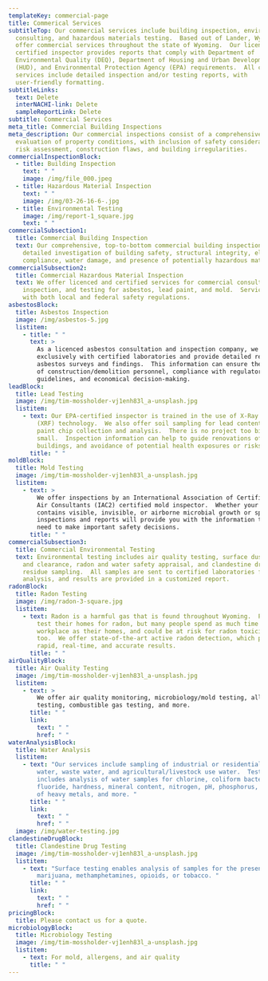 ```yaml
---
templateKey: commercial-page
title: Commerical Services
subtitleTop: Our commercial services include building inspection, environmental
  consulting, and hazardous materials testing.  Based out of Lander, Wyoming, we
  offer commercial services throughout the state of Wyoming.  Our licenced and
  certified inspector provides reports that comply with Department of
  Environmental Quality (DEQ), Department of Housing and Urban Development
  (HUD), and Environmental Protection Agency (EPA) requirements.  All commercial
  services include detailed inspection and/or testing reports, with
  user-friendly formatting.
subtitleLinks:
  text: Delete
  interNACHI-link: Delete
  sampleReportLink: Delete
subtitle: Commercial Services
meta_title: Commercial Building Inspections
meta_description: Our commercial inspections consist of a comprehensive
  evaluation of property conditions, with inclusion of safety considerations,
  risk assessment, construction flaws, and building irregularities.
commercialInspectionBlock:
  - title: Building Inspection
    text: " "
    image: /img/file_000.jpeg
  - title: Hazardous Material Inspection
    text: " "
    image: /img/03-26-16-6-.jpg
  - title: Environmental Testing
    image: /img/report-1_square.jpg
    text: " "
commercialSubsection1:
  title: Commercial Building Inspection
  text: Our comprehensive, top-to-bottom commercial building inspections include
    detailed investigation of building safety, structural integrity, electrical
    compliance, water damage, and presence of potentially hazardous materials.
commercialSubsection2:
  title: Commercial Hazardous Material Inspection
  text: We offer licenced and certified services for commercial consultation,
    inspection, and testing for asbestos, lead paint, and mold.  Services comply
    with both local and federal safety regulations.
asbestosBlock:
  title: Asbestos Inspection
  image: /img/asbestos-5.jpg
  listitem:
    - title: " "
      text: >
        As a licenced asbestos consultation and inspection company, we work
        exclusively with certified laboratories and provide detailed reports on
        asbestos surveys and findings.  This information can ensure the safety
        of construction/demolition personnel, compliance with regulatory
        guidelines, and economical decision-making.
leadBlock:
  title: Lead Testing
  image: /img/tim-mossholder-vj1enh83l_a-unsplash.jpg
  listitem:
    - text: Our EPA-certified inspector is trained in the use of X-Ray Fluorescence
        (XRF) technology.  We also offer soil sampling for lead content, and
        paint chip collection and analysis.  There is no project too big or too
        small.  Inspection information can help to guide renovations of older
        buildings, and avoidance of potential health exposures or risks.
      title: " "
moldBlock:
  title: Mold Testing
  image: /img/tim-mossholder-vj1enh83l_a-unsplash.jpg
  listitem:
    - text: >
        We offer inspections by an International Association of Certified Indoor
        Air Consultants (IAC2) certified mold inspector.  Whether your location
        contains visible, invisible, or airborne microbial growth or spores, our
        inspections and reports will provide you with the information that you
        need to make important safety decisions.
      title: " "
commercialSubsection3:
  title: Commercial Environmental Testing
  text: Environmental testing includes air quality testing, surface dust analysis
    and clearance, radon and water safety appraisal, and clandestine drug
    residue sampling.  All samples are sent to certified laboratories for
    analysis, and results are provided in a customized report.
radonBlock:
  title: Radon Testing
  image: /img/radon-3-square.jpg
  listitem:
    - text: Radon is a harmful gas that is found throughout Wyoming.  People often
        test their homes for radon, but many people spend as much time in the
        workplace as their homes, and could be at risk for radon toxicity there
        too.  We offer state-of-the-art active radon detection, which provides
        rapid, real-time, and accurate results.
      title: " "
airQualityBlock:
  title: Air Quality Testing
  image: /img/tim-mossholder-vj1enh83l_a-unsplash.jpg
  listitem:
    - text: >
        We offer air quality monitoring, microbiology/mold testing, allergen
        testing, combustible gas testing, and more.
      title: " "
      link:
        text: " "
        href: " "
waterAnalysisBlock:
  title: Water Analysis
  listitem:
    - text: "Our services include sampling of industrial or residential drinking
        water, waste water, and agricultural/livestock use water.  Testing
        includes analysis of water samples for chlorine, coliform bacteria,
        fluoride, hardness, mineral content, nitrogen, pH, phosphorus, presence
        of heavy metals, and more. "
      title: " "
      link:
        text: " "
        href: " "
  image: /img/water-testing.jpg
clandestineDrugBlock:
  title: Clandestine Drug Testing
  image: /img/tim-mossholder-vj1enh83l_a-unsplash.jpg
  listitem:
    - text: "Surface testing enables analysis of samples for the presence of
        marijuana, methamphetamines, opioids, or tobacco. "
      title: " "
      link:
        text: " "
        href: " "
pricingBlock:
  title: Please contact us for a quote.
microbiologyBlock:
  title: Microbiology Testing
  image: /img/tim-mossholder-vj1enh83l_a-unsplash.jpg
  listitem:
    - text: For mold, allergens, and air quality
      title: " "
---
```

